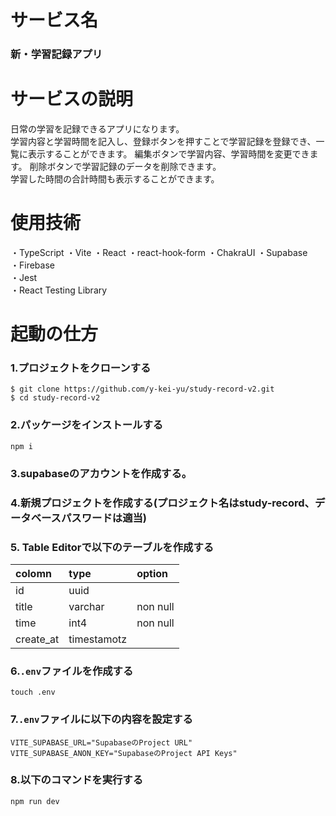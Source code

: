 # サービス名
### 新・学習記録アプリ


# サービスの説明
日常の学習を記録できるアプリになります。  
学習内容と学習時間を記入し、登録ボタンを押すことで学習記録を登録でき、一覧に表示することができます。
編集ボタンで学習内容、学習時間を変更できます。
削除ボタンで学習記録のデータを削除できます。  
学習した時間の合計時間も表示することができます。

# 使用技術  
・TypeScript
・Vite
・React
・react-hook-form
・ChakraUI
・Supabase  
・Firebase  
・Jest  
・React Testing Library  

# 起動の仕方
### 1.プロジェクトをクローンする  
```
$ git clone https://github.com/y-kei-yu/study-record-v2.git
$ cd study-record-v2
```
### 2.パッケージをインストールする  
```
npm i
```

### 3.supabaseのアカウントを作成する。  
### 4.新規プロジェクトを作成する(プロジェクト名はstudy-record、データベースパスワードは適当)  
### 5. Table Editorで以下のテーブルを作成する
| colomn | type | option |
| :--- | :--- | :--- |
| id | uuid |  |
| title | varchar | non null |
| time | int4 | non null |
| create_at | timestamotz | |

### 6.`.env`ファイルを作成する
```
touch .env
```
### 7.`.env`ファイルに以下の内容を設定する  
```
VITE_SUPABASE_URL="SupabaseのProject URL"
VITE_SUPABASE_ANON_KEY="SupabaseのProject API Keys"
```  

### 8.以下のコマンドを実行する
```
npm run dev
```





